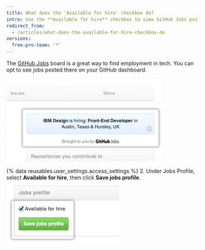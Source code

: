 ```yaml
---
title: What does the 'Available for hire' checkbox do?
intro: Use the **Available for hire** checkbox to view GitHub Jobs posts within GitHub.
redirect_from:
  - /articles/what-does-the-available-for-hire-checkbox-do
versions:
  free-pro-team: '*'
---
```


The [GitHub Jobs](https://jobs.github.com/) board is a great way to find employment in tech. You can opt to see jobs posted there on your GitHub dashboard.

![GitHub Jobs ads on the dashboard](/assets/images/help/settings/jobs-ads-on-dashboard.png)

{% data reusables.user_settings.access_settings %}
2. Under Jobs Profile, select **Available for hire**, then click **Save jobs profile**. ![Jobs profile settings](/assets/images/help/settings/jobs-profile-settings.png)
